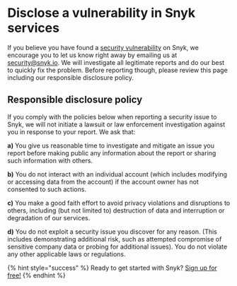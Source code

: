 # Disclose a vulnerability in Snyk services

If you believe you have found a [security vulnerability](https://snyk.io/learn/security-vulnerability-exploits-threats/) on Snyk, we encourage you to let us know right away by emailing us at security@snyk.io. We will investigate all legitimate reports and do our best to quickly fix the problem. Before reporting though, please review this page including our responsible disclosure policy.

## Responsible disclosure policy

If you comply with the policies below when reporting a security issue to Snyk, we will not initiate a lawsuit or law enforcement investigation against you in response to your report. We ask that:

**a\)** You give us reasonable time to investigate and mitigate an issue you report before making public any information about the report or sharing such information with others.

**b\)** You do not interact with an individual account \(which includes modifying or accessing data from the account\) if the account owner has not consented to such actions.

**c\)** You make a good faith effort to avoid privacy violations and disruptions to others, including \(but not limited to\) destruction of data and interruption or degradation of our services.

**d\)** You do not exploit a security issue you discover for any reason. \(This includes demonstrating additional risk, such as attempted compromise of sensitive company data or probing for additional issues\). You do not violate any other applicable laws or regulations.

{% hint style="success" %}
Ready to get started with Snyk? [Sign up for free!](https://snyk.io/login?cta=sign-up&loc=footer&page=support_docs_page/)
{% endhint %}


